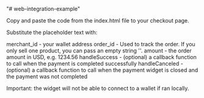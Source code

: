 "# web-integration-example" 

Copy and paste the code from the index.html file to your checkout page.

Substitute the placeholder text with:

merchant_id     - your wallet address
order_id        - Used to track the order. If you only sell one product, you can pass an empty string ''.
amount          - the order amount in USD, e.g. 1234.56
handleSuccess   - (optional) a callback function to call when the payment is completed successfully
handleCanceled  - (optional) a callback function to call when the payment widget is closed and the payment was not completed

Important: the widget will not be able to connect to a wallet if ran locally.
